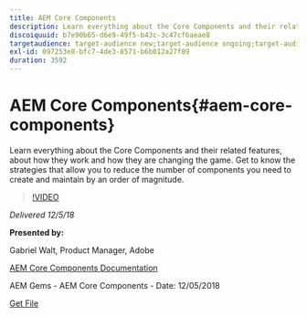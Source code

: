```yaml
---
title: AEM Core Components
description: Learn everything about the Core Components and their related features, about how they work and how they are changing the game. Get to know the strategies that allow you to reduce the number of components you need to create and maintain by an order of magnitude.
discoiquuid: b7e90b65-d6e9-49f5-b43c-3c47cf6aeae8
targetaudience: target-audience new;target-audience ongoing;target-audience upgrader
exl-id: 097253e8-bfc7-4de3-8571-b6b012a27f89
duration: 3592
---
```

# AEM Core Components{#aem-core-components}

Learn everything about the Core Components and their related features, about how they work and how they are changing the game. Get to know the strategies that allow you to reduce the number of components you need to create and maintain by an order of magnitude.

>[!VIDEO](https://video.tv.adobe.com/v/25674/)

*Delivered 12/5/18*

**Presented by:**

Gabriel Walt, Product Manager, Adobe

[AEM Core Components Documentation](https://helpx.adobe.com/experience-manager/core-components/user-guide.html)

AEM Gems - AEM Core Components - Date: 12/05/2018

[Get File](assets/aem-gems-aem-sitescorecomponents-12052018.pdf)
